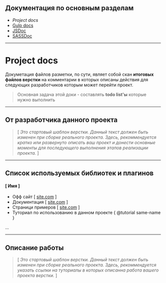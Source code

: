 ## Документация по основным разделам

- *Project docs*
- [Gulp docs](../gulp/index.html)
- [JSDoc](../jsdoc/index.html)
- [SASSDoc](../sassdoc/index.html)
-----

# Project docs

Докуметация файлов разметки, по сути, являет собой скан **итоговых файлов верстки** на комментарии в которых описаны действия для следующих разработчиков которым может перейти проект.

> Основная задача этой доки - составлять **todo list'ы** которые нужно выполнить

-----

## От разработчика данного проекта

> [ *Это стартовый шаблон верстки. Данный текст должен быть изменен при сборке реального проекта. Здесь, рекоммендуется кратко или развернуто описать ваш проект и донести основные моменты для последующего выполнения этапов реализации проекта.* ]

-----

## Список используемых библиотек и плагинов

#### [ Имя ]

- Офф сайт [ [site.com](#) ]
- Документация [ [site.com](#) ]
- Страници примеров [ [site.com](#) ]
- Туториал по использованию в данном проекте { @tutorial same-name }

...

-----

## Описание работы

> [ *Это стартовый шаблон верстки. Данный текст должен быть изменен при сборке реального проекта. Здесь, рекоммендуется указать ссылки на туториалы в которых описанна работа вашего проекта верстки.* ]
